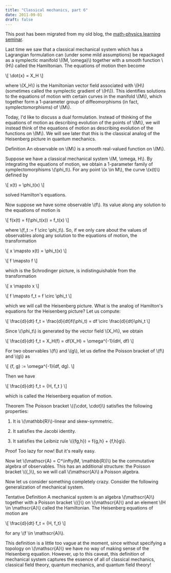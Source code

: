 ```yaml
---
title: "Classical mechanics, part 6"
date: 2011-09-01
draft: false
---
```


This post has been migrated from my old blog, the [math-physics learning seminar](https://mathphysseminar.blogspot.com/).


Last time we saw that a classical mechanical system which has a Lagrangian formulation can (under some mild assumptions) be repackaged as a symplectic manifold \\((M, \omega)\\) together with a smooth function \\(H\\) called the Hamiltonian. The equations of motion then become

\\[ \dot{x} = X_H \\]

where \\(X_H\\) is the Hamiltonian vector field associated with \\(H\\) (sometimes called the symplectic gradient of \\(H\\)). This identifies solutions to the equations of motion with certain curves in the manifold \\(M\\), which together form a 1-parameter group of diffeomorphisms (in fact, symplectomorphisms) of \\(M\\).


Today, I'd like to discuss a dual formulation. Instead of thinking of the equations of motion as describing evolution of the points of \\(M\\), we will instead think of the equations of motion as describing evolution of the functions on \\(M\\). We will see later that this is the classical analog of the Heisenberg picture in quantum mechanics.


Definition An observable on \\(M\\) is a smooth real-valued function on \\(M\\).


Suppose we have a classical mechanical system \\(M, \omega, H\\). By integrating the equations of motion, we obtain a 1-parameter family of symplectomorphisms \\(\phi_t\\). For any point \\(x \in M\\), the curve \\(x(t)\\) defined by

\\[ x(t) = \phi_t(x) \\]

solved Hamilton's equations.


Now suppose we have some observable \\(f\\). Its value along any solution to the equations of motion is

\\[ f(x(t) = f(\phi_t(x)) = f_t(x) \\]

where \\(f_t := f \circ \phi_t\\). So, if we only care about the values of observables along any solution to the equations of motion, the transformation

\\[ x \mapsto x(t) = \phi_t(x) \\]

\\[ f \mapsto f \\]

which is the Schrodinger picture, is indistinguishable from the transformation

\\[ x \mapsto x \\]

\\[ f \mapsto f_t = f \circ \phi_t \\]

which we will call the Heisenberg picture. What is the analog of Hamilton's equations for the Heisenberg picture? Let us compute:

\\[ \frac{d}{dt} f_t = \frac{d}{dt}f(\phi_t) = df \circ \frac{d}{dt}\phi_t \\]

Since \\(\phi_t\\) is generated by the vector field \\(X_H\\), we obtain

\\[ \frac{d}{dt} f_t = X_H(f) = df(X_H) = \omega^{-1}(dH, df) \\]

For two observables \\(f\\) and \\(g\\), let us define the Poisson bracket of \\(f\\) and \\(g\\) as

\\[ \{f, g\} := \omega^{-1}(df, dg). \\]

Then we have

\\[ \frac{d}{dt} f_t = \{H, f_t \} \\]

which is called the Heisenberg equation of motion.


Theorem The Poisson bracket \\(\{\cdot, \cdot\}\\) satisfies the following properties:

1. It is \\(\mathbb{R}\\)-linear and skew-symmetric.

2. It satisfies the Jacobi identity.

3. It satisfies the Leibniz rule \\(\{fg,h\}) = f\{g,h\} + \{f,h\}g\\).


Proof Too lazy for now! But it's really easy.


Now let \\(\mathscr{A} = C^\infty(M, \mathbb{R})\\) be the commutative algebra of observables. This has an additional structure: the Poisson bracket \\(\{,\}\\), so we will call \\(\mathscr{A}\\) a Poisson algebra.


Now let us consider something completely crazy. Consider the following generalization of mechanical system.


Tentative Definition A mechanical system is an algebra \\(\mathscr{A}\\) together with a Poisson bracket \\(\{\}\\) on \\(\mathscr{A}\\) and an element \\(H \in \mathscr{A}\\) called the Hamiltonian. The Heisenberg equations of motion are

\\[ \frac{d}{dt} f_t = \{H, f_t\} \\]

for any \\(f \in \mathscr{A}\\).


This definition is a little too vague at the moment, since without specifying a topology on \\(\mathscr{A}\\) we have no way of making sense of the Heisenberg equation. However, up to this caveat, this definition of mechanical system captures the essence of all of classical mechanics, classical field theory, quantum mechanics, and quantum field theory!
